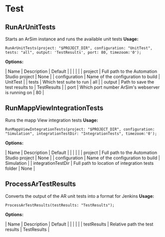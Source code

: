 # Test

## RunArUnitTests

Starts an ArSim instance and runs the available unit tests
**Usage:**
```
RunArUnitTests(project: "$PROJECT_DIR", configuration: "UnitTest", tests: "all", output: 'TestResults', port: 80, timezoom:'0');
```

**Options:**

| Name | Description | Default |
| | | |
| project | Full path to the Automation Studio project | None |
| configuration | Name of the configuration to build | UnitTest |
| tests | Which test suite to run | all |
| output | Path to save the test results to | TestResults |
| port | Which port number ArSim's webserver is running on | 80 |

## RunMappViewIntegrationTests

Runs the mapp View integration tests
**Usage:**
```
RunMappViewIntegrationTests(project: "$PROJECT_DIR", configuration: "Simulation", integrationTestDir: "IntegrationTests", timezoom:'0');
```

**Options:**

| Name | Description | Default |
| | | |
| project | Full path to the Automation Studio project | None |
| configuration | Name of the configuration to build | Simulation |
| integrationTestDir | Full path to location of integration tests folder | None |

## ProcessArTestResults

Converts the output of the AR unit tests into a format for Jenkins
**Usage:**
```
ProcessArTestResults(testResults: "TestResults");
```

**Options:**

| Name | Description | Default |
| | | |
| testResults | Relative path the test results | TestResults |
